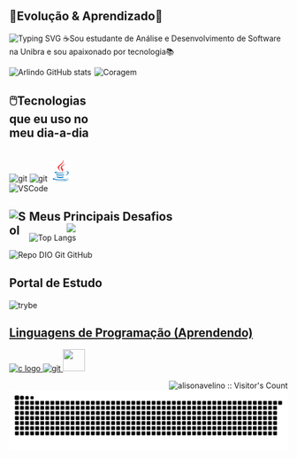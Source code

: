 
## 🤖Evolução & Aprendizado🤖

![Typing SVG](https://readme-typing-svg.herokuapp.com/?color=87CEFA&size=35&center=true&vCenter=true&width=1000&lines=Arlindo+Julião;Estudante+em+Desenvolvimento+de+Software;Bem-Vindo+ao+meu+perfil+do+GitHub+) 
☕Sou estudante de Análise e Desenvolvimento de Software na Unibra e sou apaixonado por tecnologia📚

<img align="right" padding="20px" alt="Coragem" height="250" width="350" border-radios="30" src="https://gifs.eco.br/wp-content/uploads/2022/11/gifs-de-programador-29.gif">

![Arlindo GitHub stats](https://github-readme-stats.vercel.app/api?username=Arlindo&show_icons=true&theme=dracula)

## 🖱️Tecnologias que eu uso no meu dia-a-dia 
<div style="display: inline_block"><br/> 

 <img src="https://www.vectorlogo.zone/logos/git-scm/git-scm-icon.svg" alt="git" width="40" height="40"/> 
 
<img src="https://www.vectorlogo.zone/logos/github/github-tile.svg" alt="git" width="40" height="40"/> 
  

<img height="40" src="https://raw.githubusercontent.com/devicons/devicon/master/icons/java/java-original.svg">

 <img align="center" alt="VSCode" height="40" width="50" src="https://cdn.jsdelivr.net/gh/devicons/devicon/icons/vscode/vscode-original.svg">
 
## <img align="left" alt="Sol" width="36px" src="https://i.pinimg.com/originals/44/a7/10/44a710f29062f87045990c6b30675f54.png"></a>Meus Principais Desafios  <img src="https://github-production-user-asset-6210df.s3.amazonaws.com/97841160/263562401-9669836f-60c9-4239-87bb-5d8f7d60f008.png" min-width="400px" max-width="400px" width="400px" align="right">

    
![Top Langs](https://github-readme-stats-git-masterrstaa-rickstaa.vercel.app/api/top-langs/?username=1Maatheus&layout=compact&bg_color=000&border_color=30A3DC&title_color=E94D5F&text_color=FFF)

![Repo DIO Git GitHub](https://github-readme-stats.vercel.app/api/pin/?username=elidianaandrade&repo=dio-lab-open-source&bg_color=000&border_color=30A3DC&show_icons=true&icon_color=30A3DC&title_color=E94D5F&text_color=FFF)

## Portal de Estudo
  <img align="center" src="https://hermes.digitalinnovation.one/assets/diome/logo.png" alt="trybe" width="60" height="25"/> 
<a href="https://www.dio.me/users/llbchagas">

## Linguagens de Programação (Aprendendo)
<img src="https://cdn.jsdelivr.net/gh/devicons/devicon/icons/c/c-original.svg" height="40" alt="c logo"  />
<img src="https://www.vectorlogo.zone/logos/github/github-tile.svg" alt="git" width="40" height="40"/> 

<img loading="lazy" src="https://cdn.jsdelivr.net/gh/devicons/devicon/icons/git/git-original.svg" width="40" height="40"/>

<div> 
<img align="right" src="https://profile-counter.glitch.me/{Alison-Avelino}/count.svg" alt="alisonavelino :: Visitor's Count" />


 
   ![Snake animation](https://github.com/AlisonAvelino/AlisonAvelino/blob/output/github-contribution-grid-snake.svg)
 
</div>





